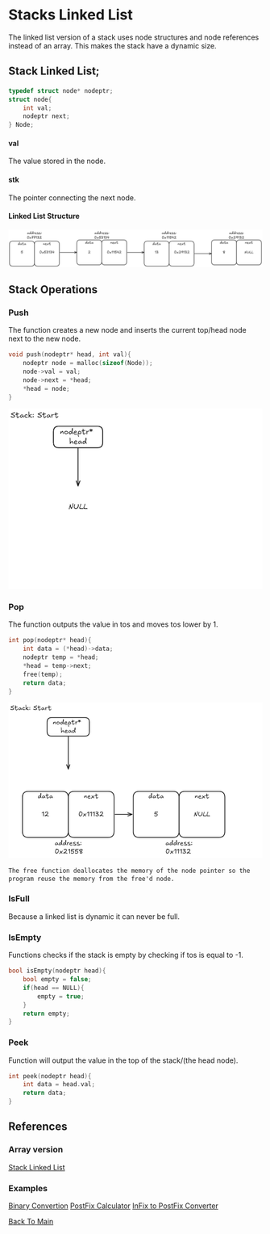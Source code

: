 
# Stacks Linked List

The linked list version of a stack uses node structures and node references instead of
an array. This makes the stack have a dynamic size.
## Stack Linked List;
```c
typedef struct node* nodeptr;
struct node{
    int val;
    nodeptr next;
} Node;
```
#### val
The value stored in the node.
#### stk
The pointer connecting the next node.

#### Linked List Structure
![alt text](Images/stack_linkedlist.png)

## Stack Operations
### Push
The function creates a new node and inserts the current top/head node next to the new  node.
```c
void push(nodeptr* head, int val){
    nodeptr node = malloc(sizeof(Node));
    node->val = val;
    node->next = *head;
    *head = node;
}
```
![alt text](Images/push_stackLL.gif)
### Pop
The function outputs the value in tos and moves tos lower by 1.
```c
int pop(nodeptr* head){
    int data = (*head)->data;
    nodeptr temp = *head;
    *head = temp->next;
	free(temp);
    return data;
}
```
![alt text](Images/pop_stackLL.gif)
``` 
The free function deallocates the memory of the node pointer so the program reuse the memory from the free'd node.
```
### IsFull
Because a linked list is dynamic it can never be full.

### IsEmpty
Functions checks if the stack is empty by checking if tos is equal to -1.

```c
bool isEmpty(nodeptr head){
    bool empty = false;
    if(head == NULL){
	    empty = true;
    }
    return empty;
}
```

### Peek
Function will output the value in the top of the stack/(the head node).
```c
int peek(nodeptr head){
    int data = head.val;
    return data;
}
```
## References
### Array version
[Stack Linked List](Stack_LinkedList.md)
### Examples
[Binary Convertion](Examples/convertToBinL.c)
[PostFix Calculator](Examples/postfixL.c)
[InFix to PostFix Converter](Examples/in2postfixL.c)


[Back To Main](readme.md)
